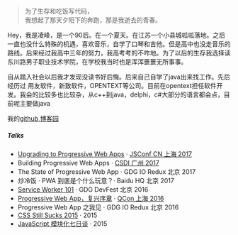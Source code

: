 > 为了生存和吃饭写代码，  
> 我想起了那天夕阳下的奔跑，那是我逝去的青春。

Hey，我是凌峰，是一个90后。在一个夏天。在江苏一个小县城呱呱落地。之后一直也没什么特殊的机遇，喜欢音乐，自学了口琴和吉他。但是高中也没走音乐的路线。后来经过我高中三年的努力，我高考考的不咋地。为了以后的生存我选择读东川路男子职业技术学院，在学校我当时也是浑浑噩噩无所事事。

自从踏入社会以后我才发现没读书好后悔。后来自己自学了java出来找工作。先后经历过 用友软件，新致软件，OPENTEXT等公司。目前在opentext担任软件开发。我会的比较多也比较杂，从c++到java，delphi，c#大部分的语言都会点，目前呢主要做java

我的[github](https://github.com/hankrose),[博客园](https://www.cnblogs.com/lingfeng-zhu/)

##### Talks

- [Upgrading to Progressive Web Apps][9] · [JSConf CN 上海 2017](http://2017.jsconf.cn/)
- Building Progressive Web Apps · [CSDI 广州 2017](http://www.csdisummit.com/)
- The State of Progressive Web App · GDG IO Redux 北京 2017
- 炒冷饭 · PWA 到底是个什么玩意？· Baidu HQ 北京 2017
- [Service Worker 101][5] · GDG DevFest 北京 2016
- [Progressive Web App，复兴序章][4] · [QCon 上海 2016](http://2016.qconshanghai.com/presentation/3111)
- Progressive Web App 之我见 · GDG IO Redux 北京 2016
- [CSS Still Sucks 2015][2] · 2015
- [JavaScript 模块化七日谈][1] · 2015

[1]: //huangxuan.me/2015/07/09/js-module-7day/
[2]: //huangxuan.me/2015/12/28/css-sucks-2015/
[3]: //huangxuan.me/2016/06/05/pwa-in-my-pov/
[4]: //huangxuan.me/2016/10/20/pwa-qcon2016/
[5]: //huangxuan.me/2016/11/20/sw-101-gdgdf/
[6]: https://yanshuo.io/assets/player/?deck=58ac8598b123db0067292f92 "PWA Rehashing"
[7]: https://yanshuo.io/assets/player/?deck=593ad6fbfe88c2006a0a0d6d "The State of PWA"
[8]: https://yanshuo.io/assets/player/?deck=594d673d570c357d0698a950 "Building PWA"
[9]: //huangxuan.me/jsconfcn2017/
